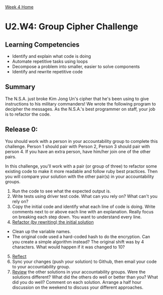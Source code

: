 [Week 4 Home](./)

# U2.W4: Group Cipher Challenge

## Learning Competencies
- Identify and explain what code is doing
- Automate repetitive tasks using loops
- Decompose a problem into smaller, easier to solve components
- Identify and rewrite repetitive code

## Summary
The N.S.A. just broke Kim Jong Un's cipher that he's been using to give instructions to his military commanders! We wrote the following program to decipher the messages. As the N.S.A.'s best programmer on staff, your job is to refactor the code. 

## Release 0: 
You should work with a person in your accountability group to complete this challenge. Person 1 should pair with Person 2, Person 3 should pair with person 4. If you have an extra person, have him/her join one of the other pairs. 

In this challenge, you'll work with a pair (or group of three) to refactor some existing code to make it more readable and follow ruby best practices. Then you will compare your solution with the other pair(s) in your accountability groups. 

1. Run the code to see what the expected output is.
2. Write tests using driver test code. What can you rely on? What can't you rely on?
3. Copy the initial code and identify what each line of code is doing. Write comments next to or above each line with an explanation.
Really focus on breaking each step down. You want to understand every line.
4. [Refactor (by rewriting) the initial solution](../references/refactoring.md)
  - Clean up the variable names. 
  - The original code used a hard-coded hash to do the encryption. Can you create a simple algorithm instead? The original shift was by 4 characters. What would happen if it was changed to 10? 
5. [Reflect](../references/reflection_guidelines.md)
6. Sync your changes (push your solution) to Github, then email your code to your accountability group.
7. [Review](../references/review.md) the other solutions in your accountability groups. Were the solutions different? What did the others do well or better than you? What did you do well? Comment on each solution. Arrange a half hour discussion on the weekend to discuss your different approaches.  
